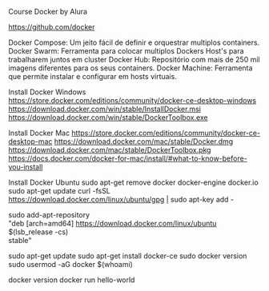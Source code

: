 Course Docker by Alura

https://github.com/docker

Docker Compose: Um jeito fácil de definir e orquestrar multiplos containers.
Docker Swarm: Ferramenta para colocar multiplos Dockers Host's para trabalharem juntos em cluster
Docker Hub: Repositório com mais de 250 mil imagens diferentes para os seus containers.
Docker Machine: Ferramenta que permite instalar e configurar em hosts virtuais.

Install Docker Windows
https://store.docker.com/editions/community/docker-ce-desktop-windows
https://download.docker.com/win/stable/InstallDocker.msi
https://download.docker.com/win/stable/DockerToolbox.exe

Install Docker Mac
https://store.docker.com/editions/community/docker-ce-desktop-mac
https://download.docker.com/mac/stable/Docker.dmg
https://download.docker.com/mac/stable/DockerToolbox.pkg
https://docs.docker.com/docker-for-mac/install/#what-to-know-before-you-install

Install Docker Ubuntu
sudo apt-get remove docker docker-engine docker.io
sudo apt-get update
curl -fsSL https://download.docker.com/linux/ubuntu/gpg | sudo apt-key add -

sudo add-apt-repository \
   "deb [arch=amd64] https://download.docker.com/linux/ubuntu \
   $(lsb_release -cs) \
   stable"

sudo apt-get update
sudo apt-get install docker-ce
sudo docker version
sudo usermod -aG docker $(whoami)

docker version
docker run hello-world

